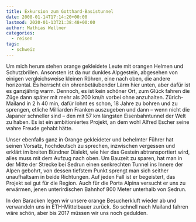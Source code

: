 ```yaml
---
title: Exkursion zum Gotthard-Basistunnel
date: 2008-01-14T17:14:20+00:00
lastmod: 2020-01-13T21:38:48+00:00
author: Mathias Wellner
categories:
  - reisen
tags:
  - schweiz
---
```

Um mich herum stehen orange gekleidete Leute mit orangen Helmen und Schutzbrillen. Ansonsten ist da nur dunkles Alpgestein, abgesehen von einigen vergleichsweise kleinen Röhren, eine nach oben, die andere horizontal. Es herrscht ein ohrenbetäubender Lärm hier unten, aber dafür ist es ganzjährig warm. Dennoch, es ist kein schöner Ort, zum Glück fahren die Züge dann später mit mehr als 200 km/h vorbei ohne anzuhalten. Zürich-Mailand in 2 h 40 min, dafür lohnt es schon, 18 Jahre zu bohren und zu sprengen, etliche Milliarden Franken auszugeben und dann – wenn nicht die Japaner schneller sind – den mit 57 km längsten Eisenbahntunnel der Welt zu haben. Es ist ein ambitioniertes Projekt, an dem wohl Alfred Escher seine wahre Freude gehabt hätte.

Unser ebenfalls ganz in Orange gekleideter und behelmter Führer hat seinen Vorsatz, hochdeutsch zu sprechen, inzwischen vergessen und erklärt im breiten Bündner Dialekt, wie hier das Gestein abtransportiert wird, alles muss mit dem Aufzug nach oben. Um Bauzeit zu sparen, hat man in der Mitte der Strecke bei Sedrun einen senkrechten Tunnel ins Innere der Alpen gebohrt, von dessen tiefstem Punkt sprengt man sich seither unaufhaltsam in beide Richtungen. Auf jeden Fall ist er begeistert, das Projekt sei gut für die Region. Auch für die Porta Alpina versucht er uns zu erwärmen, jenen unterirdischen Bahnhof 800 Meter unterhalb von Sedrun.

In den Baracken legen wir unsere orange Besucherkluft wieder ab und verwandeln uns in ETH-Mittelbauer zurück. So schnell nach Mailand fahren wäre schön, aber bis 2017 müssen wir uns noch gedulden.